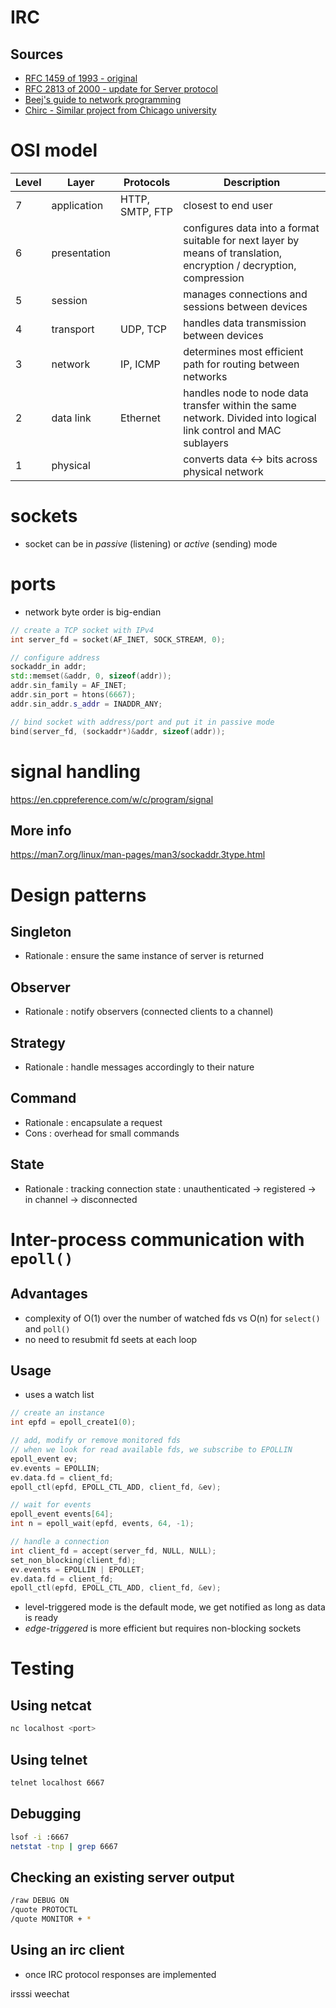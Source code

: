 # IRC

## Sources
- [RFC 1459 of 1993 - original](https://datatracker.ietf.org/doc/html/rfc1459)
- [RFC 2813 of 2000 - update for Server protocol](https://datatracker.ietf.org/doc/html/rfc2813)
- [Beej's guide to network programming](https://beej.us/guide/bgnet/html/)
- [Chirc - Similar project from Chicago university](http://chi.cs.uchicago.edu/chirc/index.html)

# OSI model

| Level | Layer        | Protocols       | Description                                                                                                         |
|-------|--------------|-----------------|---------------------------------------------------------------------------------------------------------------------|
| 7     | application  | HTTP, SMTP, FTP | closest to end user                                                                                                 |
| 6     | presentation |                 | configures data into a format suitable for next layer by means of translation, encryption / decryption, compression |
| 5     | session      |                 | manages connections and sessions between devices                                                                    |
| 4     | transport    | UDP, TCP        | handles data transmission between devices                                                                           |
| 3     | network      | IP, ICMP        | determines most efficient path for routing between networks                                                         |
| 2     | data link    | Ethernet        | handles node to node data transfer within the same network. Divided into logical link control and MAC sublayers     |
| 1     | physical     |                 | converts data <-> bits across physical network                                                                      |


# sockets

- socket can be in _passive_ (listening) or _active_ (sending) mode

# ports

- network byte order is big-endian

```c++
// create a TCP socket with IPv4
int server_fd = socket(AF_INET, SOCK_STREAM, 0);

// configure address
sockaddr_in addr;
std::memset(&addr, 0, sizeof(addr));
addr.sin_family = AF_INET;
addr.sin_port = htons(6667);
addr.sin_addr.s_addr = INADDR_ANY;

// bind socket with address/port and put it in passive mode
bind(server_fd, (sockaddr*)&addr, sizeof(addr));

```

# signal handling
https://en.cppreference.com/w/c/program/signal


## More info
https://man7.org/linux/man-pages/man3/sockaddr.3type.html

# Design patterns

## Singleton
- Rationale : ensure the same instance of server is returned

## Observer
- Rationale : notify observers (connected clients to a channel)

## Strategy
- Rationale : handle messages accordingly to their nature

## Command
- Rationale : encapsulate a request
- Cons : overhead for small commands

## State
- Rationale : tracking connection state : unauthenticated -> registered -> in channel -> disconnected


# Inter-process communication with `epoll()`

## Advantages

- complexity of O(1) over the number of watched fds vs O(n) for  `select()` and `poll()`
- no need to resubmit fd seets at each loop

## Usage

- uses a watch list

```c++
// create an instance
int epfd = epoll_create1(0);

// add, modify or remove monitored fds
// when we look for read available fds, we subscribe to EPOLLIN
epoll_event ev;
ev.events = EPOLLIN;
ev.data.fd = client_fd;
epoll_ctl(epfd, EPOLL_CTL_ADD, client_fd, &ev);

// wait for events
epoll_event events[64];
int n = epoll_wait(epfd, events, 64, -1);

// handle a connection
int client_fd = accept(server_fd, NULL, NULL);
set_non_blocking(client_fd);
ev.events = EPOLLIN | EPOLLET;
ev.data.fd = client_fd;
epoll_ctl(epfd, EPOLL_CTL_ADD, client_fd, &ev);

```

- level-triggered mode is the default mode, we get notified as long as data is ready
- _edge-triggered_ is more efficient but requires non-blocking sockets

# Testing

## Using netcat

```bash
nc localhost <port>
```

## Using telnet

```bash
telnet localhost 6667
```

## Debugging

```bash
lsof -i :6667
netstat -tnp | grep 6667
```

## Checking an existing server output

```bash
/raw DEBUG ON
/quote PROTOCTL 
/quote MONITOR + *
```

## Using an irc client

- once IRC protocol responses are implemented

irsssi
weechat

